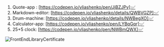 1. Quote-app : [https://codepen.io/vliashenko/pen/JjBZJPv];✅
2. Markdown-editor: [https://codepen.io/vliashenko/details/QWBVGZP];✅
3. Drum-machine: [https://codepen.io/vliashenko/details/NWBegXO];✅
4. Calculator-app: [https://codepen.io/vliashenko/pen/LYBqGqr];✅
5. 25+5 clock: [https://codepen.io/vliashenko/pen/NWBmQWX];✅

![FrontEndLibraryCertificate](https://user-images.githubusercontent.com/87814580/217334211-1901b932-001e-4ee6-87d9-eee09730ae9b.png)
